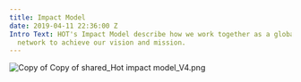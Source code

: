 ```yaml
---
title: Impact Model
date: 2019-04-11 22:36:00 Z
Intro Text: HOT's Impact Model describe how we work together as a global NGO and community
  network to achieve our vision and mission.
---
```


![Copy of Copy of shared_Hot impact model_V4.png](/uploads/Copy%20of%20Copy%20of%20shared_Hot%20impact%20model_V4.png)